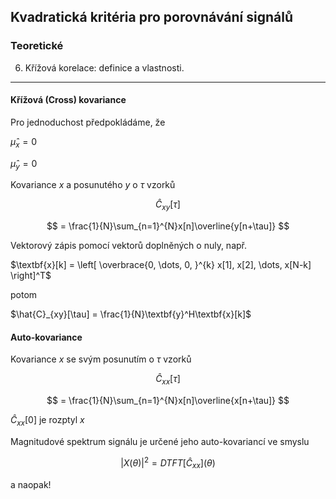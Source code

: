 ## Kvadratická kritéria pro porovnávání signálů

### Teoretické

6. Křížová korelace: definice a vlastnosti.

----

#### Křížová (Cross) kovariance
Pro jednoduchost předpokládáme, že 

$\hat{\mu}_{x} = 0$

$\hat{\mu}_{y} = 0$

Kovariance $x$ a posunutého $y$ o $\tau$ vzorků

$$
\hat{C}_{xy}[\tau] 
$$

$$
= \frac{1}{N}\sum_{n=1}^{N}x[n]\overline{y[n+\tau]}
$$

Vektorový zápis pomocí vektorů doplněných o nuly, např.

$\textbf{x}[k] = \left[ \overbrace{0, \dots, 0, }^{k} x[1], x[2], \dots, x[N-k]  \right]^T$

potom

$\hat{C}_{xy}[\tau] = \frac{1}{N}\textbf{y}^H\textbf{x}[k]$

#### Auto-kovariance

Kovariance $x$ se svým posunutím o $\tau$ vzorků

$$
\hat{C}_{xx}[\tau]
$$

$$
= \frac{1}{N}\sum_{n=1}^{N}x[n]\overline{x[n+\tau]}
$$

$\hat{C}_{xx}[0]$ je rozptyl $x$

Magnitudové spektrum signálu je určené jeho auto-kovariancí ve smyslu

$$
| X(\theta) |^2 = DTFT [\hat{C}_{xx}] (\theta)
$$ 

a naopak!
